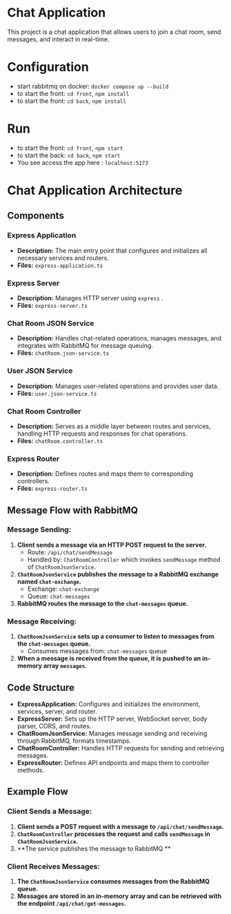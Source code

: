 # Chat Application

This project is a chat application that allows users to join a chat room, send messages, and interact in real-time.

# Configuration
- start rabbitmq on docker: `docker compose up --build`
- to start the front: `cd front`,  `npm install`
- to start the front: `cd back`,  `npm install`


# Run
- to start the front: `cd front`,  `npm start`
- to start the back: `cd back`,  `npm start`
- You see access the app here : `localhost:5173`

# Chat Application Architecture

## Components

### Express Application
- **Description:** The main entry point that configures and initializes all necessary services and routers.
- **Files:** `express-application.ts`

### Express Server
- **Description:** Manages HTTP server using `express` .
- **Files:** `express-server.ts`

### Chat Room JSON Service
- **Description:** Handles chat-related operations, manages messages, and integrates with RabbitMQ for message queuing.
- **Files:** `chatRoom.json-service.ts`

### User JSON Service
- **Description:** Manages user-related operations and provides user data.
- **Files:** `user.json-service.ts`

### Chat Room Controller
- **Description:** Serves as a middle layer between routes and services, handling HTTP requests and responses for chat operations.
- **Files:** `chatRoom.controller.ts`

### Express Router
- **Description:** Defines routes and maps them to corresponding controllers.
- **Files:** `express-router.ts`

## Message Flow with RabbitMQ

### Message Sending:
1. **Client sends a message via an HTTP POST request to the server.**
   - Route: `/api/chat/sendMessage`
   - Handled by: `ChatRoomController` which invokes `sendMessage` method of `ChatRoomJsonService`.
2. **`ChatRoomJsonService` publishes the message to a RabbitMQ exchange named `chat-exchange`.**
   - Exchange: `chat-exchange`
   - Queue: `chat-messages`
3. **RabbitMQ routes the message to the `chat-messages` queue.**

### Message Receiving:
1. **`ChatRoomJsonService` sets up a consumer to listen to messages from the `chat-messages` queue.**
   - Consumes messages from: `chat-messages` queue
2. **When a message is received from the queue, it is pushed to an in-memory array `messages`.**

## Code Structure

- **ExpressApplication:** Configures and initializes the environment, services, server, and router.
- **ExpressServer:** Sets up the HTTP server, WebSocket server, body parser, CORS, and routes.
- **ChatRoomJsonService:** Manages message sending and receiving through RabbitMQ, formats timestamps.
- **ChatRoomController:** Handles HTTP requests for sending and retrieving messages.
- **ExpressRouter:** Defines API endpoints and maps them to controller methods.

## Example Flow

### Client Sends a Message:
1. **Client sends a POST request with a message to `/api/chat/sendMessage`.**
2. **`ChatRoomController` processes the request and calls `sendMessage` in `ChatRoomJsonService`.**
3. **The service publishes the message to RabbitMQ **

### Client Receives Messages:
1. **The `ChatRoomJsonService` consumes messages from the RabbitMQ queue.**
2. **Messages are stored in an in-memory array and can be retrieved with the endpoint `/api/chat/get-messages`.**

